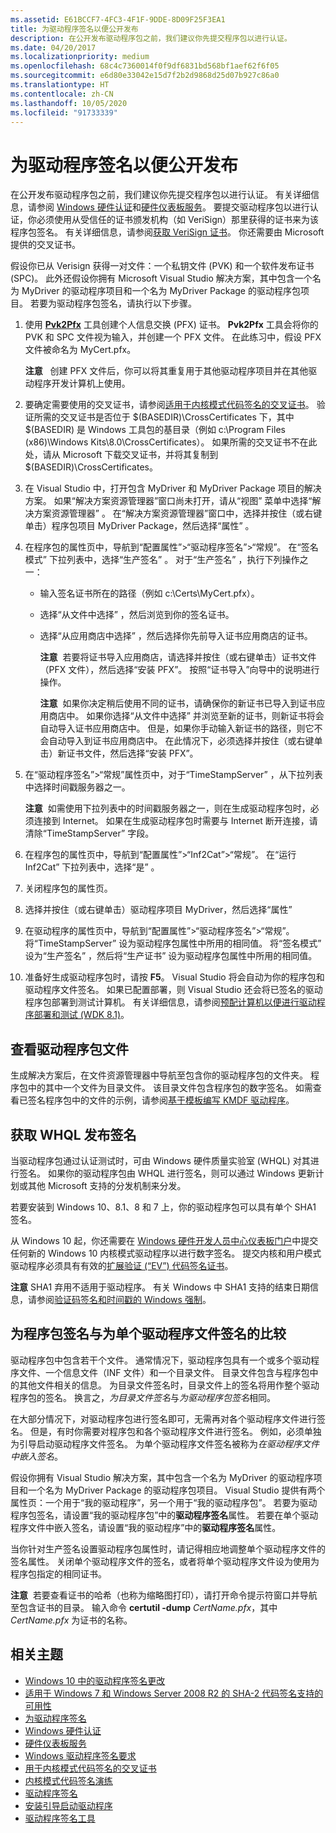 ```yaml
---
ms.assetid: E61BCCF7-4FC3-4F1F-9DDE-8D09F25F3EA1
title: 为驱动程序签名以便公开发布
description: 在公开发布驱动程序包之前，我们建议你先提交程序包以进行认证。
ms.date: 04/20/2017
ms.localizationpriority: medium
ms.openlocfilehash: 68c4c7360014f0f9df6831bd568bf1aef62f6f05
ms.sourcegitcommit: e6d80e33042e15d7f2b2d9868d25d07b927c86a0
ms.translationtype: HT
ms.contentlocale: zh-CN
ms.lasthandoff: 10/05/2020
ms.locfileid: "91733339"
---
```

# <a name="signing-a-driver-for-public-release"></a>为驱动程序签名以便公开发布

在公开发布驱动程序包之前，我们建议你先提交程序包以进行认证。 有关详细信息，请参阅 [Windows 硬件认证](/previous-versions/windows/hardware/hck/jj124227(v=vs.85))和[硬件仪表板服务](../dashboard/index.yml)。 要提交驱动程序包以进行认证，你必须使用从受信任的证书颁发机构（如 VeriSign）那里获得的证书来为该程序包签名。 有关详细信息，请参阅[获取 VeriSign 证书](../dashboard/index.yml)。 你还需要由 Microsoft 提供的交叉证书。

假设你已从 Verisign 获得一对文件：一个私钥文件 (PVK) 和一个软件发布证书 (SPC)。 此外还假设你拥有 Microsoft Visual Studio 解决方案，其中包含一个名为 MyDriver 的驱动程序项目和一个名为 MyDriver Package 的驱动程序包项目。 若要为驱动程序包签名，请执行以下步骤。

1.  使用 [**Pvk2Pfx**](../devtest/pvk2pfx.md) 工具创建个人信息交换 (PFX) 证书。 **Pvk2Pfx** 工具会将你的 PVK 和 SPC 文件视为输入，并创建一个 PFX 文件。 在此练习中，假设 PFX 文件被命名为 MyCert.pfx。

    **注意**   创建 PFX 文件后，你可以将其重复用于其他驱动程序项目并在其他驱动程序开发计算机上使用。
2.  要确定需要使用的交叉证书，请参阅[适用于内核模式代码签名的交叉证书](../install/cross-certificates-for-kernel-mode-code-signing.md)。 验证所需的交叉证书是否位于 $(BASEDIR)\\CrossCertificates 下，其中 $(BASEDIR) 是 Windows 工具包的基目录（例如 c:\\Program Files (x86)\\Windows Kits\\8.0\\CrossCertificates）。 如果所需的交叉证书不在此处，请从 Microsoft 下载交叉证书，并将其复制到 $(BASEDIR)\\CrossCertificates。
3.  在 Visual Studio 中，打开包含 MyDriver 和 MyDriver Package 项目的解决方案。 如果“解决方案资源管理器”窗口尚未打开，请从“视图”  菜单中选择“解决方案资源管理器”  。 在“解决方案资源管理器”窗口中，选择并按住（或右键单击）程序包项目 MyDriver Package，然后选择“属性” 。

4.  在程序包的属性页中，导航到“配置属性”&gt;“驱动程序签名”&gt;“常规”。  在“签名模式”  下拉列表中，选择“生产签名”  。 对于“生产签名”  ，执行下列操作之一：

    -   输入签名证书所在的路径（例如 c:\\Certs\\MyCert.pfx）。
    -   选择“从文件中选择”  ，然后浏览到你的签名证书。
    -   选择“从应用商店中选择”  ，然后选择你先前导入证书应用商店的证书。

        **注意**  若要将证书导入应用商店，请选择并按住（或右键单击）证书文件（PFX 文件），然后选择“安装 PFX”。 按照“证书导入”向导中的说明进行操作。

        **注意**  如果你决定稍后使用不同的证书，请确保你的新证书已导入到证书应用商店中。 如果你选择“从文件中选择”  并浏览至新的证书，则新证书将会自动导入证书应用商店中。 但是，如果你手动输入新证书的路径，则它不会自动导入到证书应用商店中。 在此情况下，必须选择并按住（或右键单击）新证书文件，然后选择“安装 PFX”。
5.  在“驱动程序签名”&gt;“常规”属性页中，对于“TimeStampServer”  ，从下拉列表中选择时间戳服务器之一。 

    **注意**  如需使用下拉列表中的时间戳服务器之一，则在生成驱动程序包时，必须连接到 Internet。 如果在生成驱动程序包时需要与 Internet 断开连接，请清除“TimeStampServer”  字段。
6.  在程序包的属性页中，导航到“配置属性”&gt;“Inf2Cat”&gt;“常规”。  在“运行 Inf2Cat”  下拉列表中，选择“是”  。

7.  关闭程序包的属性页。
8.  选择并按住（或右键单击）驱动程序项目 MyDriver，然后选择“属性”
9.  在驱动程序的属性页中，导航到“配置属性”&gt;“驱动程序签名”&gt;“常规”。  将“TimeStampServer”  设为驱动程序包属性中所用的相同值。 将“签名模式”  设为“生产签名”  ，然后将“生产证书”  设为驱动程序包属性中所用的相同值。

10. 准备好生成驱动程序包时，请按 **F5**。 Visual Studio 将会自动为你的程序包和驱动程序文件签名。 如果已配置部署，则 Visual Studio 还会将已签名的驱动程序包部署到测试计算机。 有关详细信息，请参阅[预配计算机以便进行驱动程序部署和测试 (WDK 8.1)](../gettingstarted/provision-a-target-computer-wdk-8-1.md)。

## <a name="span-idviewing_the_driver_package_filesspanspan-idviewing_the_driver_package_filesspanspan-idviewing_the_driver_package_filesspanviewing-the-driver-package-files"></a><span id="Viewing_the_driver_package_files"></span><span id="viewing_the_driver_package_files"></span><span id="VIEWING_THE_DRIVER_PACKAGE_FILES"></span>查看驱动程序包文件


生成解决方案后，在文件资源管理器中导航至包含你的驱动程序包的文件夹。 程序包中的其中一个文件为目录文件。 该目录文件包含程序包的数字签名。 如需查看已签名程序包中的文件的示例，请参阅[基于模板编写 KMDF 驱动程序](../gettingstarted/writing-a-kmdf-driver-based-on-a-template.md)。

## <a name="span-idgetting_a_whql_release_signaturespanspan-idgetting_a_whql_release_signaturespanspan-idgetting_a_whql_release_signaturespangetting-a-whql-release-signature"></a><span id="Getting_a_WHQL_release_signature"></span><span id="getting_a_whql_release_signature"></span><span id="GETTING_A_WHQL_RELEASE_SIGNATURE"></span>获取 WHQL 发布签名


当驱动程序包通过认证测试时，可由 Windows 硬件质量实验室 (WHQL) 对其进行签名。 如果你的驱动程序包由 WHQL 进行签名，则可以通过 Windows 更新计划或其他 Microsoft 支持的分发机制来分发。

若要安装到 Windows 10、8.1、8 和 7 上，你的驱动程序包可以具有单个 SHA1 签名。

从 Windows 10 起，你还需要在 [Windows 硬件开发人员中心仪表板门户](https://msdn.microsoft.com/windows/hardware/gg236587.aspx)中提交任何新的 Windows 10 内核模式驱动程序以进行数字签名。  提交内核和用户模式驱动程序必须具有有效的[扩展验证 (“EV”) 代码签名证书](../dashboard/index.yml)。

**注意** SHA1 弃用不适用于驱动程序。  有关 Windows 中 SHA1 支持的结束日期信息，请参阅[验证码签名和时间戳的 Windows 强制](https://social.technet.microsoft.com/wiki/contents/articles/32288.windows-enforcement-of-authenticode-code-signing-and-timestamping.aspx)。

## <a name="span-idsigning_a_package_compared_to_signing_an_individual_driver_filespanspan-idsigning_a_package_compared_to_signing_an_individual_driver_filespanspan-idsigning_a_package_compared_to_signing_an_individual_driver_filespansigning-a-package-compared-to-signing-an-individual-driver-file"></a><span id="Signing_a_package_compared_to_signing_an_individual_driver_file"></span><span id="signing_a_package_compared_to_signing_an_individual_driver_file"></span><span id="SIGNING_A_PACKAGE_COMPARED_TO_SIGNING_AN_INDIVIDUAL_DRIVER_FILE"></span>为程序包签名与为单个驱动程序文件签名的比较


驱动程序包中包含若干个文件。 通常情况下，驱动程序包具有一个或多个驱动程序文件、一个信息文件（INF 文件）和一个目录文件。 目录文件包含与程序包中的其他文件相关的信息。 为目录文件签名时，目录文件上的签名将用作整个驱动程序包的签名。 换言之，*为目录文件签名*与*为驱动程序包签名*相同。

在大部分情况下，对驱动程序包进行签名即可，无需再对各个驱动程序文件进行签名。 但是，有时你需要对程序包和各个驱动程序文件进行签名。 例如，必须单独为引导启动驱动程序文件签名。 为单个驱动程序文件签名被称为*在驱动程序文件中嵌入签名*。

假设你拥有 Visual Studio 解决方案，其中包含一个名为 MyDriver 的驱动程序项目和一个名为 MyDriver Package 的驱动程序包项目。 Visual Studio 提供有两个属性页：一个用于“我的驱动程序”，另一个用于“我的驱动程序包”。 若要为驱动程序包签名，请设置“我的驱动程序包”中的**驱动程序签名**属性。 若要在单个驱动程序文件中嵌入签名，请设置“我的驱动程序”中的**驱动程序签名**属性。

当你针对生产签名设置驱动程序包属性时，请记得相应地调整单个驱动程序文件的签名属性。 关闭单个驱动程序文件的签名，或者将单个驱动程序文件设为使用为程序包指定的相同证书。

**注意**  若要查看证书的哈希（也称为缩略图打印），请打开命令提示符窗口并导航至包含证书的目录。 输入命令 **certutil -dump** *CertName.pfx*，其中 *CertName.pfx* 为证书的名称。

     

## <a name="span-idrelated_topicsspanrelated-topics"></a><span id="related_topics"></span>相关主题


* [Windows 10 中的驱动程序签名更改](https://techcommunity.microsoft.com/t5/Windows-Hardware-Certification/bg-p/WindowsHardwareCertification)
* [适用于 Windows 7 和 Windows Server 2008 R2 的 SHA-2 代码签名支持的可用性](/security-updates/SecurityAdvisories/2015/3033929)
* [为驱动程序签名](signing-a-driver.md)
* [Windows 硬件认证](/previous-versions/windows/hardware/hck/jj124227(v=vs.85))
* [硬件仪表板服务](../dashboard/index.yml)
* [Windows 驱动程序签名要求](/previous-versions/windows/hardware/design/dn653563(v=vs.85))
* [用于内核模式代码签名的交叉证书](../install/cross-certificates-for-kernel-mode-code-signing.md)
* [内核模式代码签名演练](/previous-versions/windows/hardware/design/dn653569(v=vs.85))
* [驱动程序签名](../install/driver-signing.md)
* [安装引导启动驱动程序](../install/installing-a-boot-start-driver.md)
* [驱动程序签名工具](../devtest/tools-for-signing-drivers.md)
